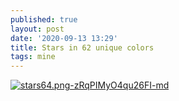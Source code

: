 ```yaml
---
published: true
layout: post
date: '2020-09-13 13:29'
title: Stars in 62 unique colors
tags: mine 
---
```

[![stars64.png-zRqPIMyO4qu26FI-md](https://images.weserv.nl/?url=https://i.imgur.com/kyUKWeGl.png)](https://images.weserv.nl/?url=https://i.imgur.com/kyUKWeG.png)

